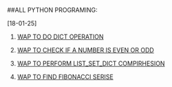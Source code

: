 ##ALL PYTHON PROGRAMING:

[18-01-25]

1. [WAP TO DO DICT OPERATION](DICT.PY)
2. [WAP TO CHECK IF A NUMBER IS EVEN OR ODD](EVEN_ODD.PY)

3. [WAP TO PERFORM LIST_SET_DICT COMPIRHESION](LIST_SET_DICT.PY)

4. [WAP TO FIND FIBONACCI SERISE](FABONACCI_SERISE.PY)